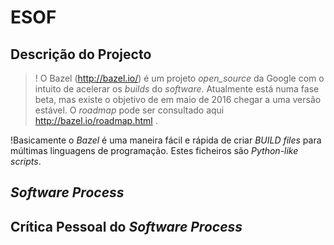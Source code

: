 # ESOF #


## Descrição do Projecto ## 

>! O Bazel (http://bazel.io/) é um projeto _open_source_ da Google com o intuito de acelerar os _builds_ do _software_. Atualmente está numa fase beta, mas existe o objetivo de em maio de 2016 chegar a uma versão estável. O _roadmap_ pode ser consultado aqui http://bazel.io/roadmap.html .

!Basicamente o *Bazel* é uma maneira fácil e rápida de criar _BUILD files_ para múltimas linguagens de programação. Estes ficheiros são _Python-like scripts_.

## _Software Process_ ##


## Crítica Pessoal do _Software Process_ ##
